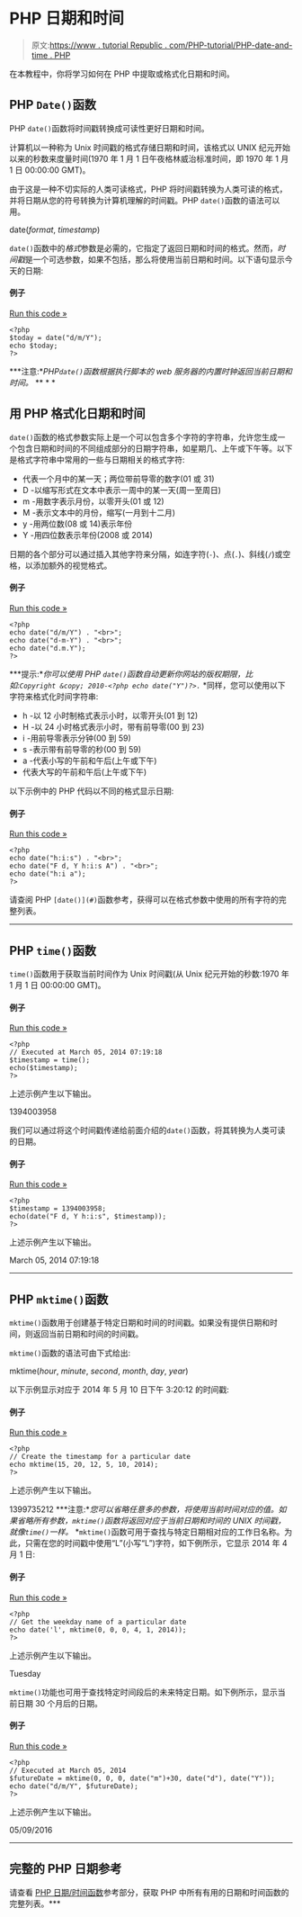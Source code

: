 # PHP 日期和时间

> 原文:[https://www . tutorial Republic . com/PHP-tutorial/PHP-date-and-time . PHP](https://www.tutorialrepublic.com/php-tutorial/php-date-and-time.php)

在本教程中，你将学习如何在 PHP 中提取或格式化日期和时间。

## PHP `Date()`函数

PHP `date()`函数将时间戳转换成可读性更好日期和时间。

计算机以一种称为 Unix 时间戳的格式存储日期和时间，该格式以 UNIX 纪元开始以来的秒数来度量时间(1970 年 1 月 1 日午夜格林威治标准时间，即 1970 年 1 月 1 日 00:00:00 GMT)。

由于这是一种不切实际的人类可读格式，PHP 将时间戳转换为人类可读的格式，并将日期从您的符号转换为计算机理解的时间戳。PHP `date()`函数的语法可以用。

date(*format*, *timestamp*)

`date()`函数中的*格式*参数是必需的，它指定了返回日期和时间的格式。然而，*时间戳*是一个可选参数，如果不包括，那么将使用当前日期和时间。以下语句显示今天的日期:

#### 例子

[Run this code »](../codelab.php?topic=php&file=get-current-date "Run this code to view the output")

```
<?php
$today = date("d/m/Y");
echo $today;
?>
```

 ***注意:**PHP`date()`函数根据执行脚本的 web 服务器的内置时钟返回当前日期和时间。*  ** * *

## 用 PHP 格式化日期和时间

`date()`函数的格式参数实际上是一个可以包含多个字符的字符串，允许您生成一个包含日期和时间的不同组成部分的日期字符串，如星期几、上午或下午等。以下是格式字符串中常用的一些与日期相关的格式字符:

*   代表一个月中的某一天；两位带前导零的数字(01 或 31)
*   D -以缩写形式在文本中表示一周中的某一天(周一至周日)
*   m -用数字表示月份，以零开头(01 或 12)
*   M -表示文本中的月份，缩写(一月到十二月)
*   y -用两位数(08 或 14)表示年份
*   Y -用四位数表示年份(2008 或 2014)

日期的各个部分可以通过插入其他字符来分隔，如连字符(`-`)、点(`.`)、斜线(`/`)或空格，以添加额外的视觉格式。

#### 例子

[Run this code »](../codelab.php?topic=php&file=formatting-date-string "Run this code to view the output")

```
<?php
echo date("d/m/Y") . "<br>";
echo date("d-m-Y") . "<br>";
echo date("d.m.Y");
?>
```

 ***提示:**你可以使用 PHP `date()`函数自动更新你网站的版权期限，比如:`Copyright &copy; 2010-<?php echo date("Y")?>.`*  *同样，您可以使用以下字符来格式化时间字符串:

*   h -以 12 小时制格式表示小时，以零开头(01 到 12)
*   H -以 24 小时格式表示小时，带有前导零(00 到 23)
*   i -用前导零表示分钟(00 到 59)
*   s -表示带有前导零的秒(00 到 59)
*   a -代表小写的午前和午后(上午或下午)
*   代表大写的午前和午后(上午或下午)

以下示例中的 PHP 代码以不同的格式显示日期:

#### 例子

[Run this code »](../codelab.php?topic=php&file=formatting-time-string "Run this code to view the output")

```
<?php
echo date("h:i:s") . "<br>";
echo date("F d, Y h:i:s A") . "<br>";
echo date("h:i a");
?>
```

请查阅 PHP `[date()](#)`函数参考，获得可以在格式参数中使用的所有字符的完整列表。

* * *

## PHP `time()`函数

`time()`函数用于获取当前时间作为 Unix 时间戳(从 Unix 纪元开始的秒数:1970 年 1 月 1 日 00:00:00 GMT)。

#### 例子

[Run this code »](../codelab.php?topic=php&file=get-current-time-as-timestamp "Run this code to view the output")

```
<?php
// Executed at March 05, 2014 07:19:18
$timestamp = time();
echo($timestamp);
?>
```

上述示例产生以下输出。

1394003958

我们可以通过将这个时间戳传递给前面介绍的`date()`函数，将其转换为人类可读的日期。

#### 例子

[Run this code »](../codelab.php?topic=php&file=convert-timestamp-to-readable-date-and-time "Run this code to view the output")

```
<?php
$timestamp = 1394003958;
echo(date("F d, Y h:i:s", $timestamp));
?>
```

上述示例产生以下输出。

March 05, 2014 07:19:18

* * *

## PHP `mktime()`函数

`mktime()`函数用于创建基于特定日期和时间的时间戳。如果没有提供日期和时间，则返回当前日期和时间的时间戳。

`mktime()`函数的语法可由下式给出:

mktime(*hour*, *minute*, *second*, *month*, *day*, *year*)

以下示例显示对应于 2014 年 5 月 10 日下午 3:20:12 的时间戳:

#### 例子

[Run this code »](../codelab.php?topic=php&file=create-timestamp-from-specific-date-and-time "Run this code to view the output")

```
<?php
// Create the timestamp for a particular date
echo mktime(15, 20, 12, 5, 10, 2014);
?>
```

上述示例产生以下输出。

1399735212 ***注意:**您可以省略任意多的参数，将使用当前时间对应的值。如果省略所有参数，`mktime()`函数将返回对应于当前日期和时间的 UNIX 时间戳，就像`time()`一样。*  *`mktime()`函数可用于查找与特定日期相对应的工作日名称。为此，只需在您的时间戳中使用“L”(小写“L”)字符，如下例所示，它显示 2014 年 4 月 1 日:

#### 例子

[Run this code »](../codelab.php?topic=php&file=get-weekday-name-from-timestamp "Run this code to view the output")

```
<?php
// Get the weekday name of a particular date
echo date('l', mktime(0, 0, 0, 4, 1, 2014));
?>
```

上述示例产生以下输出。

Tuesday

`mktime()`功能也可用于查找特定时间段后的未来特定日期。如下例所示，显示当前日期 30 个月后的日期。

#### 例子

[Run this code »](../codelab.php?topic=php&file=get-future-date "Run this code to view the output")

```
<?php
// Executed at March 05, 2014
$futureDate = mktime(0, 0, 0, date("m")+30, date("d"), date("Y"));
echo date("d/m/Y", $futureDate);
?>
```

上述示例产生以下输出。

05/09/2016

* * *

## 完整的 PHP 日期参考

请查看 [PHP 日期/时间函数](../php-reference/php-date-and-time-functions.php)参考部分，获取 PHP 中所有有用的日期和时间函数的完整列表。***